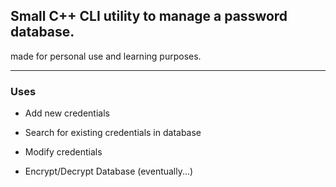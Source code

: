 ## Small C++ CLI utility to manage a password database.

made for personal use and learning purposes.

---

### Uses
- Add new credentials
- Search for existing credentials in database
- Modify credentials

- Encrypt/Decrypt Database (eventually...)





